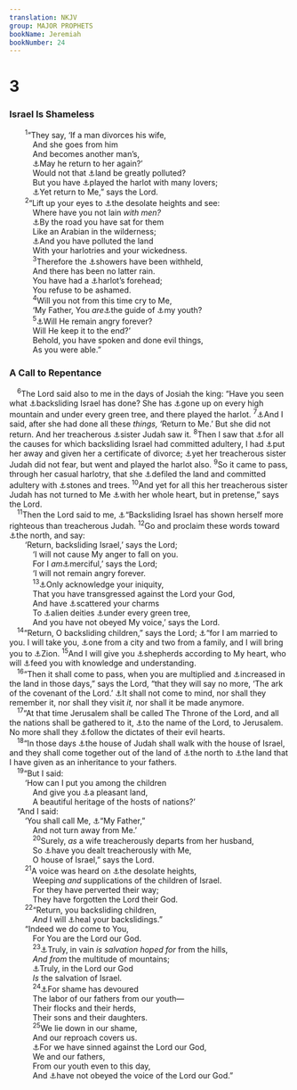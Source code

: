 ```yaml
---
translation: NKJV
group: MAJOR PROPHETS
bookName: Jeremiah 
bookNumber: 24
---
```


<div class="title"><h1>3</h1><h3>Israel Is Shameless</h3></div>
<span class="verse gie_3_1">  <sup>1</sup>“They say, ‘If a man divorces his wife,<br/>   And she goes from him<br/>   And becomes another man’s,<br/>   <a data-toggle="tooltip" data-placement="bottom" title="Deut. 24:1–4">⚓</a>May he return to her again?’<br/>   Would not that <a data-toggle="tooltip" data-placement="bottom" title="Jer. 2:7">⚓</a>land be greatly polluted?<br/>   But you have <a data-toggle="tooltip" data-placement="bottom" title="Jer. 2:20; Ezek. 16:26">⚓</a>played the harlot with many lovers;<br/>   <a data-toggle="tooltip" data-placement="bottom" title="Jer. 4:1; (Zech. 1:3)">⚓</a>Yet return to Me,” says the Lord.<br/></span>
<span class="verse gie_3_2">  <sup>2</sup>“Lift up your eyes to <a data-toggle="tooltip" data-placement="bottom" title="Deut. 12:2; Jer. 2:20; 3:21; 7:29">⚓</a>the desolate heights and see:<br/>   Where have you not lain <i>with</i> <i>men?</i><br/>   <a data-toggle="tooltip" data-placement="bottom" title="Prov. 23:28">⚓</a>By the road you have sat for them<br/>   Like an Arabian in the wilderness;<br/>   <a data-toggle="tooltip" data-placement="bottom" title="Jer. 2:7">⚓</a>And you have polluted the land<br/>   With your harlotries and your wickedness.<br/></span>
<span class="verse gie_3_3">   <sup>3</sup>Therefore the <a data-toggle="tooltip" data-placement="bottom" title="Lev. 26:19; Jer. 14:3–6">⚓</a>showers have been withheld,<br/>   And there has been no latter rain.<br/>   You have had a <a data-toggle="tooltip" data-placement="bottom" title="Zeph. 3:5">⚓</a>harlot’s forehead;<br/>   You refuse to be ashamed.<br/></span>
<span class="verse gie_3_4">   <sup>4</sup>Will you not from this time cry to Me,<br/>   ‘My Father, You <i>are</i><a data-toggle="tooltip" data-placement="bottom" title="Ps. 71:17; Prov. 2:17">⚓</a>the guide of <a data-toggle="tooltip" data-placement="bottom" title="Jer. 2:2; Hos. 2:15">⚓</a>my youth?<br/></span>
<span class="verse gie_3_5">   <sup>5</sup><a data-toggle="tooltip" data-placement="bottom" title="Ps. 103:9; (Is. 57:16); Jer. 3:12">⚓</a>Will He remain angry forever?<br/>   Will He keep it to the end?’<br/>   Behold, you have spoken and done evil things,<br/>   As you were able.”<br/></span>
<div class="title"><h3>A Call to Repentance</h3></div>
<span class="verse gie_3_6"> <sup>6</sup>The Lord said also to me in the days of Josiah the king: “Have you seen what <a data-toggle="tooltip" data-placement="bottom" title="Jer. 7:24">⚓</a>backsliding Israel has done? She has <a data-toggle="tooltip" data-placement="bottom" title="Jer. 2:20">⚓</a>gone up on every high mountain and under every green tree, and there played the harlot. </span>
<span class="verse gie_3_7"><sup>7</sup><a data-toggle="tooltip" data-placement="bottom" title="2 Kin. 17:13">⚓</a>And I said, after she had done all these <i>things,</i> ‘Return to Me.’ But she did not return. And her treacherous <a data-toggle="tooltip" data-placement="bottom" title="Jer. 3:11; Ezek. 16:47, 48">⚓</a>sister Judah saw it. </span>
<span class="verse gie_3_8"><sup>8</sup>Then I saw that <a data-toggle="tooltip" data-placement="bottom" title="Ezek. 23:9">⚓</a>for all the causes for which backsliding Israel had committed adultery, I had <a data-toggle="tooltip" data-placement="bottom" title="2 Kin. 17:6; Is. 50:1">⚓</a>put her away and given her a certificate of divorce; <a data-toggle="tooltip" data-placement="bottom" title="Ezek. 23:11">⚓</a>yet her treacherous sister Judah did not fear, but went and played the harlot also. </span>
<span class="verse gie_3_9"><sup>9</sup>So it came to pass, through her casual harlotry, that she <a data-toggle="tooltip" data-placement="bottom" title="Jer. 2:7">⚓</a>defiled the land and committed adultery with <a data-toggle="tooltip" data-placement="bottom" title="Is. 57:6; Jer. 2:27">⚓</a>stones and trees. </span>
<span class="verse gie_3_10"><sup>10</sup>And yet for all this her treacherous sister Judah has not turned to Me <a data-toggle="tooltip" data-placement="bottom" title="Jer. 12:2; Hos. 7:14">⚓</a>with her whole heart, but in pretense,” says the Lord.<br/></span>
<span class="verse gie_3_11"> <sup>11</sup>Then the Lord said to me, <a data-toggle="tooltip" data-placement="bottom" title="Ezek. 16:51, 52">⚓</a>“Backsliding Israel has shown herself more righteous than treacherous Judah. </span>
<span class="verse gie_3_12"><sup>12</sup>Go and proclaim these words toward <a data-toggle="tooltip" data-placement="bottom" title="2 Kin. 17:6">⚓</a>the north, and say:<br/>  ‘Return, backsliding Israel,’ says the Lord;<br/>   ‘I will not cause My anger to fall on you.<br/>   For I <i>am</i><a data-toggle="tooltip" data-placement="bottom" title="Ps. 86:15; Jer. 12:15; 31:20; 33:26">⚓</a>merciful,’ says the Lord;<br/>   ‘I will not remain angry forever.<br/></span>
<span class="verse gie_3_13">   <sup>13</sup><a data-toggle="tooltip" data-placement="bottom" title="Lev. 26:40; Deut. 30:1, 2; (Prov. 28:13; 1 John 1:9)">⚓</a>Only acknowledge your iniquity,<br/>   That you have transgressed against the Lord your God,<br/>   And have <a data-toggle="tooltip" data-placement="bottom" title="Ezek. 16:15">⚓</a>scattered your charms<br/>   To <a data-toggle="tooltip" data-placement="bottom" title="Jer. 2:25">⚓</a>alien deities <a data-toggle="tooltip" data-placement="bottom" title="Deut. 12:2">⚓</a>under every green tree,<br/>   And you have not obeyed My voice,’ says the Lord.<br/></span>
<span class="verse gie_3_14"> <sup>14</sup>“Return, O backsliding children,” says the Lord; <a data-toggle="tooltip" data-placement="bottom" title="Jer. 31:32; Hos. 2:19, 20">⚓</a>“for I am married to you. I will take you, <a data-toggle="tooltip" data-placement="bottom" title="Jer. 31:6">⚓</a>one from a city and two from a family, and I will bring you to <a data-toggle="tooltip" data-placement="bottom" title="(Rom. 11:5)">⚓</a>Zion. </span>
<span class="verse gie_3_15"><sup>15</sup>And I will give you <a data-toggle="tooltip" data-placement="bottom" title="Jer. 23:4; 31:10; (Ezek. 34:23); Eph. 4:11">⚓</a>shepherds according to My heart, who will <a data-toggle="tooltip" data-placement="bottom" title="Acts 20:28">⚓</a>feed you with knowledge and understanding.<br/></span>
<span class="verse gie_3_16"> <sup>16</sup>“Then it shall come to pass, when you are multiplied and <a data-toggle="tooltip" data-placement="bottom" title="Is. 49:19; Jer. 23:3">⚓</a>increased in the land in those days,” says the Lord, “that they will say no more, ‘The ark of the covenant of the Lord.’ <a data-toggle="tooltip" data-placement="bottom" title="Is. 65:17">⚓</a>It shall not come to mind, nor shall they remember it, nor shall they visit <i>it,</i> nor shall it be made anymore.<br/></span>
<span class="verse gie_3_17"> <sup>17</sup>“At that time Jerusalem shall be called The Throne of the Lord, and all the nations shall be gathered to it, <a data-toggle="tooltip" data-placement="bottom" title="Is. 60:9">⚓</a>to the name of the Lord, to Jerusalem. No more shall they <a data-toggle="tooltip" data-placement="bottom" title="Deut. 29:19; Jer. 7:24">⚓</a>follow the dictates of their evil hearts.<br/></span>
<span class="verse gie_3_18"> <sup>18</sup>“In those days <a data-toggle="tooltip" data-placement="bottom" title="Is. 11:13; Jer. 50:4; Ezek. 37:16–22; Hos. 1:11">⚓</a>the house of Judah shall walk with the house of Israel, and they shall come together out of the land of <a data-toggle="tooltip" data-placement="bottom" title="Jer. 31:8">⚓</a>the north to <a data-toggle="tooltip" data-placement="bottom" title="Amos 9:15">⚓</a>the land that I have given as an inheritance to your fathers.<br/></span>
<span class="verse gie_3_19"> <sup>19</sup>“But I said:<br/>  ‘How can I put you among the children<br/>   And give you <a data-toggle="tooltip" data-placement="bottom" title="Ps. 106:24">⚓</a>a pleasant land,<br/>   A beautiful heritage of the hosts of nations?’<br/> “And I said:<br/>  ‘You shall call Me, <a data-toggle="tooltip" data-placement="bottom" title="Is. 63:16; Jer. 3:4">⚓</a>“My Father,”<br/>   And not turn away from Me.’<br/></span>
<span class="verse gie_3_20">   <sup>20</sup>Surely, <i>as</i> a wife treacherously departs from her husband,<br/>   So <a data-toggle="tooltip" data-placement="bottom" title="Is. 48:8">⚓</a>have you dealt treacherously with Me,<br/>   O house of Israel,” says the Lord.<br/></span>
<span class="verse gie_3_21">  <sup>21</sup>A voice was heard on <a data-toggle="tooltip" data-placement="bottom" title="Is. 15:2">⚓</a>the desolate heights,<br/>   Weeping <i>and</i> supplications of the children of Israel.<br/>   For they have perverted their way;<br/>   They have forgotten the Lord their God.<br/></span>
<span class="verse gie_3_22">  <sup>22</sup>“Return, you backsliding children,<br/>   <i>And</i> I will <a data-toggle="tooltip" data-placement="bottom" title="Jer. 30:17; 33:6; Hos. 6:1; 14:4">⚓</a>heal your backslidings.”<br/>  “Indeed we do come to You,<br/>   For You are the Lord our God.<br/></span>
<span class="verse gie_3_23">   <sup>23</sup><a data-toggle="tooltip" data-placement="bottom" title="Ps. 121:1, 2">⚓</a>Truly, in vain <i>is</i> <i>salvation</i> <i>hoped</i> <i>for</i> from the hills,<br/>   <i>And</i> <i>from</i> the multitude of mountains;<br/>   <a data-toggle="tooltip" data-placement="bottom" title="Ps. 3:8; Prov. 21:31; Jer. 17:14; 31:7; Jon. 2:9">⚓</a>Truly, in the Lord our God<br/>   <i>Is</i> the salvation of Israel.<br/></span>
<span class="verse gie_3_24">   <sup>24</sup><a data-toggle="tooltip" data-placement="bottom" title="Jer. 11:13; 14:20; Hos. 9:10">⚓</a>For shame has devoured<br/>   The labor of our fathers from our youth—<br/>   Their flocks and their herds,<br/>   Their sons and their daughters.<br/></span>
<span class="verse gie_3_25">   <sup>25</sup>We lie down in our shame,<br/>   And our reproach covers us.<br/>   <a data-toggle="tooltip" data-placement="bottom" title="Ezra 9:6, 7">⚓</a>For we have sinned against the Lord our God,<br/>   We and our fathers,<br/>   From our youth even to this day,<br/>   And <a data-toggle="tooltip" data-placement="bottom" title="Jer. 22:21">⚓</a>have not obeyed the voice of the Lord our God.”<br/></span>

